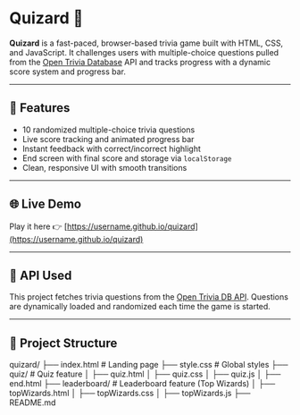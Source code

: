 # Quizard 🧠

**Quizard** is a fast-paced, browser-based trivia game built with HTML, CSS, and JavaScript. It challenges users with multiple-choice questions pulled from the [Open Trivia Database](https://opentdb.com/) API and tracks progress with a dynamic score system and progress bar.

---

## 🎯 Features

- 10 randomized multiple-choice trivia questions
- Live score tracking and animated progress bar
- Instant feedback with correct/incorrect highlight
- End screen with final score and storage via `localStorage`
- Clean, responsive UI with smooth transitions

---

## 🌐 Live Demo

Play it here 👉 [https://username.github.io/quizard](https://username.github.io/quizard)

---

## 📡 API Used

This project fetches trivia questions from the [Open Trivia DB API](https://opentdb.com/api_config.php). Questions are dynamically loaded and randomized each time the game is started.

---

## 📁 Project Structure

quizard/
├── index.html # Landing page
├── style.css # Global styles
├── quiz/ # Quiz feature
│ ├── quiz.html
│ ├── quiz.css
│ ├── quiz.js
│ ├── end.html
├── leaderboard/ # Leaderboard feature (Top Wizards)
│ ├── topWizards.html
│ ├── topWizards.css
│ ├── topWizards.js
├── README.md
